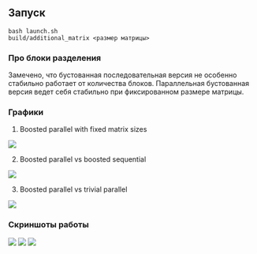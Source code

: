 
## Запуск
```
bash launch.sh
build/additional_matrix <размер матрицы>
```

### Про блоки разделения
Замечено, что бустованная последовательная версия не особенно стабильно работает от количества блоков.
Параллельная бустованная версия ведет себя стабильно при фиксированном размере матрицы.

### Графики
1. Boosted parallel with fixed matrix sizes
<image src="screenshots/boosted_par_fixed.png">

2. Boosted parallel vs boosted sequential
<image src="screenshots/boosted_par_seq.png">

3. Boosted parallel vs trivial parallel
<image src="screenshots/boosted_trivial_par.png">

### Скриншоты работы
<image src="screenshots/1.png">

<image src="screenshots/2.png">

<image src="screenshots/3.png">